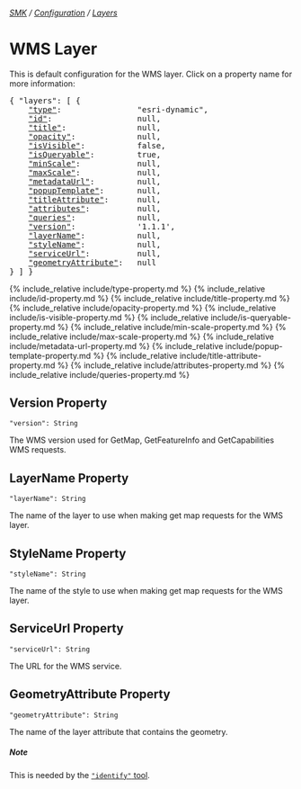 ###### [SMK](../..) / [Configuration](..) / [Layers](.)

# WMS Layer

This is default configuration for the WMS layer.
Click on a property name for more information:
<pre>
{ "layers": [ {
    <a href="#type-property"                >"type"</a>:                "esri-dynamic",
    <a href="#id-property"                  >"id"</a>:                  null,
    <a href="#title-property"               >"title"</a>:               null,
    <a href="#opacity-property"             >"opacity"</a>:             null,
    <a href="#isvisible-property"           >"isVisible"</a>:           false,
    <a href="#isqueryable-property"         >"isQueryable"</a>:         true,
    <a href="#minscale-property"            >"minScale"</a>:            null,
    <a href="#maxscale-property"            >"maxScale"</a>:            null,
    <a href="#metadataurl-property"         >"metadataUrl"</a>:         null,
    <a href="#popuptemplate-property"       >"popupTemplate"</a>:       null,
    <a href="#titleattribute-property"      >"titleAttribute"</a>:      null,
    <a href="#attributes-property"          >"attributes"</a>:          null,
    <a href="#queries-property"             >"queries"</a>:             null,
    <a href="#version-property"             >"version"</a>:             '1.1.1',
    <a href="#layername-property"           >"layerName"</a>:           null,
    <a href="#stylename-property"           >"styleName"</a>:           null,
    <a href="#serviceurl-property"          >"serviceUrl"</a>:          null,
    <a href="#geometryattribute-property"   >"geometryAttribute"</a>:   null
} ] }
</pre>

{% include_relative include/type-property.md %}
{% include_relative include/id-property.md %}
{% include_relative include/title-property.md %}
{% include_relative include/opacity-property.md %}
{% include_relative include/is-visible-property.md %}
{% include_relative include/is-queryable-property.md %}
{% include_relative include/min-scale-property.md %}
{% include_relative include/max-scale-property.md %}
{% include_relative include/metadata-url-property.md %}
{% include_relative include/popup-template-property.md %}
{% include_relative include/title-attribute-property.md %}
{% include_relative include/attributes-property.md %}
{% include_relative include/queries-property.md %}

## Version Property
`"version": String`

The WMS version used for GetMap, GetFeatureInfo and GetCapabilities WMS requests.


## LayerName Property
`"layerName": String`

The name of the layer to use when making get map requests for the WMS layer.


## StyleName Property
`"styleName": String`

The name of the style to use when making get map requests for the WMS layer.


## ServiceUrl Property
`"serviceUrl": String`

The URL for the WMS service.


## GeometryAttribute Property
`"geometryAttribute": String`

The name of the layer attribute that contains the geometry.

##### Note

This is needed by the [`"identify"` tool](../tools/identify-tool).






